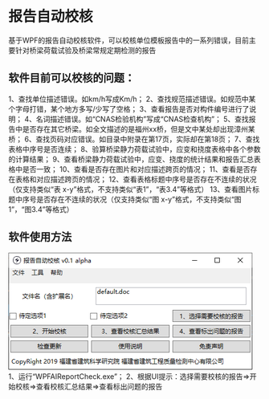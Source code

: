 # 报告自动校核
基于WPF的报告自动校核软件，可以校核单位模板报告中的一系列错误，目前主要针对桥梁荷载试验及桥梁常规定期检测的报告

## 软件目前可以校核的问题：
1、查找单位描述错误。如km/h写成Km/h；
2、查找规范描述错误。如规范中某个字母打错，某个地方多写/少写了空格；
3、查看报告是否对构件编号进行了说明；
4、名词描述错误。如“CNAS检验机构”写成“CNAS检查机构”；
5、查找报告中是否存在其它桥梁。如全文描述的是福州xx桥，但是文中某处却出现漳州某桥；
6、查找页码对应错误。如目录中附录在第17页，实际却在第18页；
7、查找表格中序号是否连续；
8、验算桥梁静力荷载试验中，应变和挠度表格中各个参数的计算结果；
9、查看桥梁静力荷载试验中，应变、挠度的统计结果和报告汇总表格中是否一致；
10、查看是否存在图片和对应描述跨页的情况；
11、查看是否存在表格和对应描述跨页的情况；
12、查看表格标题中序号是否存在不连续的状况（仅支持类似“表 x-y”格式，不支持类似“表1”，“表3.4”等格式）
13、查看图片标题中序号是否存在不连续的状况（仅支持类似“图 x-y”格式，不支持类似“图1”，“图3.4”等格式）

## 软件使用方法
![软件主界面](https://github.com/zjkl19/WPFAIReportCheck/blob/master/软件主界面.png)
1、运行“WPFAIReportCheck.exe”；
2、根据UI提示：选择需要校核的报告=>开始校核=>查看校核汇总结果=>查看标出问题的报告